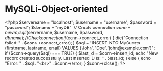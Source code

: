 # MySQLi-Object-oriented
&lt;?php $servername = "localhost"; $username = "username"; $password = "password"; $dbname = "myDB";  // Create connection $conn = new mysqli($servername, $username, $password, $dbname); // Check connection if ($conn->connect_error) {   die("Connection failed: " . $conn->connect_error); }  $sql = "INSERT INTO MyGuests (firstname, lastname, email) VALUES ('John', 'Doe', 'john@example.com')";  if ($conn->query($sql) === TRUE) {   $last_id = $conn->insert_id;   echo "New record created successfully. Last inserted ID is: " . $last_id; } else {   echo "Error: " . $sql . "&lt;br>" . $conn->error; }  $conn->close(); ?>
